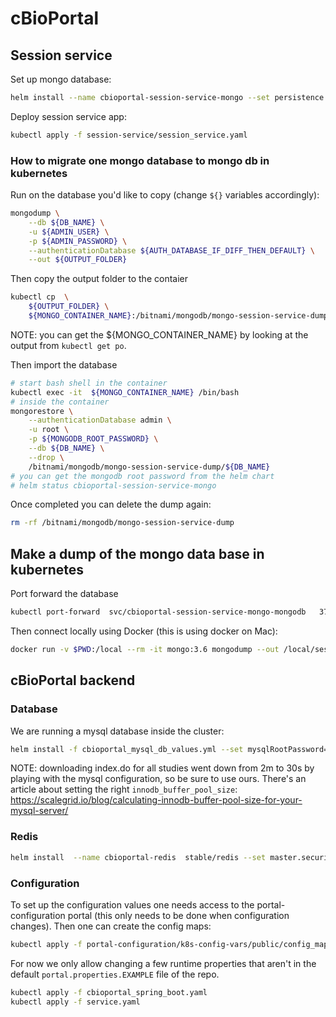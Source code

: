 # cBioPortal

## Session service

Set up mongo database:

```bash
helm install --name cbioportal-session-service-mongo --set persistence.size=10Gi stable/mongodb
```

Deploy session service app:

```bash
kubectl apply -f session-service/session_service.yaml
```

### How to migrate one mongo database to mongo db in kubernetes

Run on the database you'd like to copy (change `${}` variables accordingly):

```bash
mongodump \
    --db ${DB_NAME} \
    -u ${ADMIN_USER} \
    -p ${ADMIN_PASSWORD} \
    --authenticationDatabase ${AUTH_DATABASE_IF_DIFF_THEN_DEFAULT} \
    --out ${OUTPUT_FOLDER}
```

Then copy the output folder to the contaier

```bash
kubectl cp  \
    ${OUTPUT_FOLDER} \
    ${MONGO_CONTAINER_NAME}:/bitnami/mongodb/mongo-session-service-dump
```

NOTE: you can get the ${MONGO_CONTAINER_NAME} by looking
at the output from `kubectl get po`.

Then import the database

```bash
# start bash shell in the container
kubectl exec -it  ${MONGO_CONTAINER_NAME} /bin/bash
# inside the container
mongorestore \
    --authenticationDatabase admin \
    -u root \
    -p ${MONGODB_ROOT_PASSWORD} \
    --db ${DB_NAME} \
    --drop \
    /bitnami/mongodb/mongo-session-service-dump/${DB_NAME}
# you can get the mongodb root password from the helm chart
# helm status cbioportal-session-service-mongo
```

Once completed you can delete the dump again:

```bash
rm -rf /bitnami/mongodb/mongo-session-service-dump
```

## Make a dump of the mongo data base in kubernetes
Port forward the database
```bash
kubectl port-forward  svc/cbioportal-session-service-mongo-mongodb   37017:27017
```
Then connect locally using Docker (this is using docker on Mac):
```bash
docker run -v $PWD:/local --rm -it mongo:3.6 mongodump --out /local/session-service-dump-20190207 --uri mongodb://docker.for.mac.localhost:37017/session_service
```

## cBioPortal backend

### Database

We are running a mysql database inside the cluster:

```bash
helm install -f cbioportal_mysql_db_values.yml --set mysqlRootPassword=picksomerootpasswordhere cbioportal-production-db stable/mysql
```
NOTE: downloading index.do for all studies went down from 2m to 30s by
playing with the mysql configuration, so be sure to use ours. There's an
article about setting the right `innodb_buffer_pool_size`:
https://scalegrid.io/blog/calculating-innodb-buffer-pool-size-for-your-mysql-server/

### Redis
```bash
helm install  --name cbioportal-redis  stable/redis --set master.securityContext.enabled=false --set password=picksomeredispassword --set slave.securityContext.enabled=false --set cluster.enabled=false
```

### Configuration

To set up the configuration values one needs access to the
portal-configuration portal (this only needs to be done when configuration
changes). Then one can create the config maps:

```bash
kubectl apply -f portal-configuration/k8s-config-vars/public/config_map.yaml
```

For now we only allow changing a few runtime properties that aren't in the
default `portal.properties.EXAMPLE` file of the repo.

```bash
kubectl apply -f cbioportal_spring_boot.yaml
kubectl apply -f service.yaml
```
